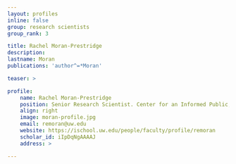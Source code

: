 ```yaml
---
layout: profiles
inline: false
group: research scientists
group_rank: 3

title: Rachel Moran-Prestridge 
description: 
lastname: Moran
publications: 'author^=*Moran'

teaser: >

profile:
    name: Rachel Moran-Prestridge
    position: Senior Research Scientist. Center for an Informed Public, University of Washington.
    align: right
    image: moran-profile.jpg
    email: remoran@uw.edu
    website: https://ischool.uw.edu/people/faculty/profile/remoran 
    scholar_id: iIpDqNgAAAAJ 
    address: >

---
```


